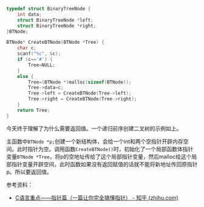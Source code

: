 ```c
typedef struct BinaryTreeNode {
	int data;
	struct BinaryTreeNode *left;
	struct BinaryTreeNode *right;
}BTNode;

```

```c
BTNode* CreateBTNode(BTNode *Tree) {
	char c;
	scanf("%c", &c);
	if (c=='#') {
		Tree=NULL;
	}
	else {
		Tree=(BTNode *)malloc(sizeof(BTNode));
		Tree->data=c;
		Tree->left = CreateBTNode(Tree->left);
		Tree->right = CreateBTNode(Tree->right);
	}
	return Tree;
}
```

今天终于理解了为什么需要返回值。一个递归前序创建二叉树的示例如上。

主函数中`BTNode *p;`创建一个新结构体，会给一个int和两个空指针开辟内存空间。此时指针为空。调用函数`CreateBTNode()`时，初始化了一个局部函数体指针变量`BTNode *Tree`，将p的空地址传给了这个局部指针变量，然后malloc给这个局部指针变量开辟空间，此时函数如果没有返回赋值的话就不能将新地址传回原指针p。所以要返回值。

参考资料：
- [C语言重点——指针篇（一篇让你完全搞懂指针） - 知乎 (zhihu.com)](https://zhuanlan.zhihu.com/p/101934152)

